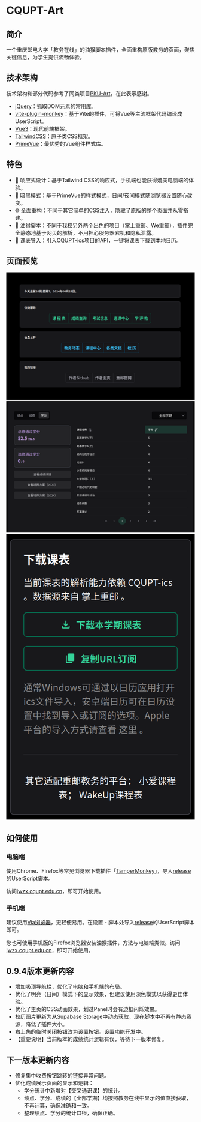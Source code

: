# CQUPT-Art

## 简介

一个重庆邮电大学「教务在线」的油猴脚本插件，全面重构原版教务的页面，聚焦关键信息，为学生提供流畅体验。

## 技术架构

技术架构和部分代码参考了同类项目[PKU-Art](https://github.com/zhuozhiyongde/PKU-Art)，在此表示感谢。

- [jQuery](https://jquery.com/)：抓取DOM元素的常用库。
- [vite-plugin-monkey](https://github.com/lisonge/vite-plugin-monkey)：基于Vite的插件，可将Vue等主流框架代码编译成UserScript。
- [Vue3](https://cn.vuejs.org/)：现代前端框架。
- [TailwindCSS](https://tailwindcss.com/)：原子类CSS框架。
- [PrimeVue](https://cn.vuejs.org/)：最优秀的Vue组件样式库。

## 特色

- 📱 响应式设计：基于Tailwind CSS的响应式，手机端也能获得媲美电脑端的体验。
- 🌙 暗黑模式：基于PrimeVue的样式模式，日间/夜间模式随浏览器设置随心改变。
- 🌐 全面重构：不同于其它简单的CSS注入，隐藏了原版的整个页面并从零搭建。
- 🐒 油猴脚本：不同于我校另外两个出色的项目（掌上重邮、We重邮），插件完全静态地基于网页的解析，不用担心服务器宕机和隐私泄露。
- 📅 课表导入：引入[CQUPT-ics](https://github.com/qwqVictor/CQUPT-ics)项目的API，一键将课表下载到本地日历。

## 页面预览
![img_1.png](screenshots/img_1.png)
![img.png](screenshots/img.png)
![img_2.png](screenshots/img_2.png)

## 如何使用

### 电脑端

使用Chrome、Firefox等常见浏览器下载插件「[TamperMonkey](https://www.tampermonkey.net/)」，导入[release](https://github.com/gaojunran/CQUPT-Art/releases/tag/UserScript)的UserScript脚本。

访问[jwzx.cqupt.edu.cn]()，即可开始使用。

### 手机端

建议使用[Via浏览器](https://viayoo.com/zh-cn/)，更轻便易用。在设置 - 脚本处导入[release](https://github.com/gaojunran/CQUPT-Art/releases/tag/UserScript)的UserScript脚本即可。

您也可使用手机版的Firefox浏览器安装油猴插件，方法与电脑端类似。访问[jwzx.cqupt.edu.cn]()，即可开始使用。


## 0.9.4版本更新内容

- 增加吸顶导航栏，优化了电脑和手机端的布局。
- 优化了明亮（日间）模式下的显示效果，但建议使用深色模式以获得更佳体验。
- 优化了主页的CSS动画效果，划过Panel时会有边框闪烁效果。
- 校历图片更新为从Supabase Storage中动态获取，现在脚本中不再有静态资源，降低了插件大小。
- 右上角的临时关闭按钮改为设置按钮。设置功能开发中。
- 【重要说明】当前版本的成绩统计逻辑有误，等待下一版本修复。

## 下一版本更新内容

- 修复集中收费按钮跳转的链接异常问题。
- 优化成绩展示页面的显示和逻辑：
  - 学分统计中新增对【交叉通识课】的统计。
  - 绩点、学分、成绩的【全部学期】均按照教务在线中显示的值直接获取，不再计算，确保准确和一致。
  - 整理绩点、学分的统计口径，确保正确。

